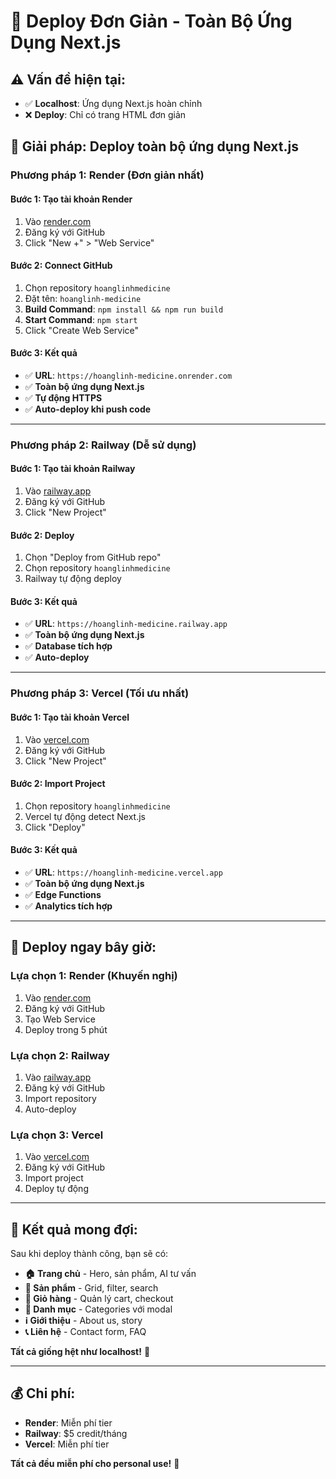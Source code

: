 # 🚀 Deploy Đơn Giản - Toàn Bộ Ứng Dụng Next.js

## ⚠️ Vấn đề hiện tại:
- ✅ **Localhost**: Ứng dụng Next.js hoàn chỉnh
- ❌ **Deploy**: Chỉ có trang HTML đơn giản

## 🎯 **Giải pháp: Deploy toàn bộ ứng dụng Next.js**

### **Phương pháp 1: Render (Đơn giản nhất)**

#### Bước 1: Tạo tài khoản Render
1. Vào [render.com](https://render.com)
2. Đăng ký với GitHub
3. Click "New +" > "Web Service"

#### Bước 2: Connect GitHub
1. Chọn repository `hoanglinhmedicine`
2. Đặt tên: `hoanglinh-medicine`
3. **Build Command**: `npm install && npm run build`
4. **Start Command**: `npm start`
5. Click "Create Web Service"

#### Bước 3: Kết quả
- ✅ **URL**: `https://hoanglinh-medicine.onrender.com`
- ✅ **Toàn bộ ứng dụng Next.js**
- ✅ **Tự động HTTPS**
- ✅ **Auto-deploy khi push code**

---

### **Phương pháp 2: Railway (Dễ sử dụng)**

#### Bước 1: Tạo tài khoản Railway
1. Vào [railway.app](https://railway.app)
2. Đăng ký với GitHub
3. Click "New Project"

#### Bước 2: Deploy
1. Chọn "Deploy from GitHub repo"
2. Chọn repository `hoanglinhmedicine`
3. Railway tự động deploy

#### Bước 3: Kết quả
- ✅ **URL**: `https://hoanglinh-medicine.railway.app`
- ✅ **Toàn bộ ứng dụng Next.js**
- ✅ **Database tích hợp**
- ✅ **Auto-deploy**

---

### **Phương pháp 3: Vercel (Tối ưu nhất)**

#### Bước 1: Tạo tài khoản Vercel
1. Vào [vercel.com](https://vercel.com)
2. Đăng ký với GitHub
3. Click "New Project"

#### Bước 2: Import Project
1. Chọn repository `hoanglinhmedicine`
2. Vercel tự động detect Next.js
3. Click "Deploy"

#### Bước 3: Kết quả
- ✅ **URL**: `https://hoanglinh-medicine.vercel.app`
- ✅ **Toàn bộ ứng dụng Next.js**
- ✅ **Edge Functions**
- ✅ **Analytics tích hợp**

---

## 🚀 **Deploy ngay bây giờ:**

### **Lựa chọn 1: Render (Khuyến nghị)**
1. Vào [render.com](https://render.com)
2. Đăng ký với GitHub
3. Tạo Web Service
4. Deploy trong 5 phút

### **Lựa chọn 2: Railway**
1. Vào [railway.app](https://railway.app)
2. Đăng ký với GitHub
3. Import repository
4. Auto-deploy

### **Lựa chọn 3: Vercel**
1. Vào [vercel.com](https://vercel.com)
2. Đăng ký với GitHub
3. Import project
4. Deploy tự động

---

## 🎉 **Kết quả mong đợi:**

Sau khi deploy thành công, bạn sẽ có:
- **🏠 Trang chủ** - Hero, sản phẩm, AI tư vấn
- **💊 Sản phẩm** - Grid, filter, search
- **🛒 Giỏ hàng** - Quản lý cart, checkout
- **📂 Danh mục** - Categories với modal
- **ℹ️ Giới thiệu** - About us, story
- **📞 Liên hệ** - Contact form, FAQ

**Tất cả giống hệt như localhost!** 🚀

---

## 💰 **Chi phí:**
- **Render**: Miễn phí tier
- **Railway**: $5 credit/tháng
- **Vercel**: Miễn phí tier

**Tất cả đều miễn phí cho personal use!** 🎊 